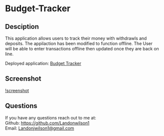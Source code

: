 # Budget-Tracker
  ## Desciption 
  This application allows users to track their money with withdrawls and deposits. The appilaction has been modified to function offline. The User will be able to enter transactions offline then updated once they are back on line. 
  
  Deployed application: [Budget Tracker](https://landonwilsonbudgettracker.herokuapp.com/)
  
  ## Screenshot
  
  [!screenshot](localhost_3002_.png)
  

  ## Questions 
  If you have any questions reach out to me at: </br>
  Github: https://github.com/Landonwilson1 </br>
  Email: Landonjwilson1@gmail.com
  
